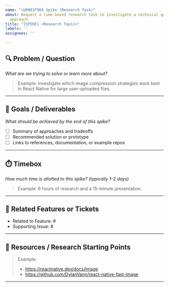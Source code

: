 ```yaml
---
name: "\U0001F9E0 Spike (Research Task)"
about: Request a time-boxed research task to investigate a technical question or implementation
  approach
title: "[SPIKE] <Research Topic>"
labels: ''
assignees: ''

---
```


## 🔍 Problem / Question

_What are we trying to solve or learn more about?_

> Example: Investigate which image compression strategies work best in React Native for large user-uploaded files.

---

## 🎯 Goals / Deliverables

_What should be achieved by the end of this spike?_

- [ ] Summary of approaches and tradeoffs
- [ ] Recommended solution or prototype
- [ ] Links to references, documentation, or example repos

---

## ⏱️ Timebox

_How much time is allotted to this spike? (typically 1–2 days)_

> Example: 6 hours of research and a 15-minute presentation.

---

## 🔗 Related Features or Tickets

- Related to Feature: #<number>
- Supporting Issue: #<number>

---

## 📘 Resources / Research Starting Points

> Example:
> - https://reactnative.dev/docs/image
> - https://github.com/DylanVann/react-native-fast-image

---
